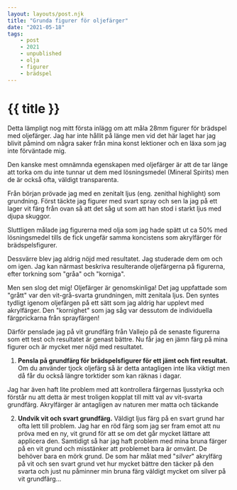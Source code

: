 ```yaml
---
layout: layouts/post.njk
title: "Grunda figurer för oljefärger"
date: "2021-05-18"
tags:
    - post
    - 2021
    - unpublished
    - olja
    - figurer
    - brädspel
---
```

# {{ title }}
Detta lämpligt nog mitt första inlägg om att måla 28mm figurer för brädspel med 
oljefärger. Jag har inte hållit på länge men vid det här laget har jag blivit
påmind om några saker från mina konst lektioner och en läxa som jag inte 
förväntade mig.

Den kanske mest omnämnda egenskapen med oljefärger är att de tar länge att torka
om du inte tunnar ut dem med lösningsmedel (Mineral Spirits) men de är också ofta, 
väldigt transparenta.

Från början prövade jag med en zenitalt ljus (eng. zenithal highlight) som grundning.
Först täckte jag figurer med svart spray och sen la jag på ett lager vit färg från 
ovan så att det såg ut som att han stod i starkt ljus med djupa skuggor.

Sluttligen målade jag figurerna med olja som jag hade spätt ut ca 50% med lösningsmedel
tills de fick ungefär samma koncistens som akrylfärger för brädspelsfigurer.

Dessvärre blev jag aldrig nöjd med resultatet. Jag studerade dem om och om igen. 
Jag kan närmast beskriva resulterande oljefärgerna på figurerna, efter torkning som 
"gråa" och "korniga".

Men sen slog det mig! Oljefärger är genomskinliga! Det jag uppfattade som "grått"
var den vit-grå-svarta grundningen, mitt zenitala ljus. Den syntes tydligt igenom 
oljefärgen på ett sätt som jag aldrig har upplevt med akrylfärger. Den "kornighet"
som jag såg var dessutom de individuella färgprickarna från sprayfärgen!

Därför penslade jag på vit grundfärg från Vallejo på de senaste figurerna som ett test
och resultatet är genast bättre. Nu får jag en jämn färg på mina figurer och är mycket
mer nöjd med resultatet. 

1. __Pensla på grundfärg för brädspelsfigurer för ett jämt och fint resultat.__ Om du
använder tjock oljefärg så är detta antagligen inte lika viktigt men då får du också
längre torktider som kan räknas i dagar.

Jag har även haft lite problem med att kontrollera färgernas ljusstyrka och förstår nu
att detta är mest troligen kopplat till mitt val av vit-svarta grundfärg. Akrylfärger
är antagligen av naturen mer matta och täckande 

2. __Undvik vit och svart grundfärg.__ Väldigt ljus färg på en svart grund har ofta lett
till problem. Jag har en röd färg som jag ser fram emot att nu pröva med en ny, vit grund
för att se om det går mycket lättare att applicera den. Samtidigt så har jag haft problem
med mina bruna färger på en vit grund och misstänker att problemet bara är omvänt. De 
behöver bara en mörk grund. De som har målat med "_silver_" akrylfärg på vit och sen svart 
grund vet hur mycket bättre den täcker på den svarta och just nu påminner min bruna färg
väldigt mycket om silver på vit grundfärg...



